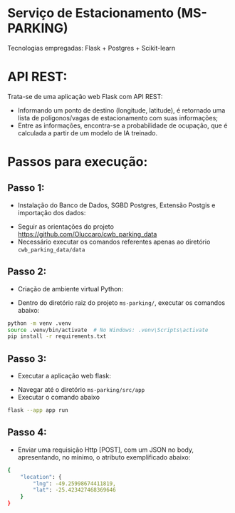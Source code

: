 # Serviço de Estacionamento (MS-PARKING)
Tecnologias empregadas: Flask + Postgres + Scikit-learn

# API REST:
Trata-se de uma aplicação web Flask com API REST:
- Informando um ponto de destino (longitude, latitude), é retornado uma lista de polígonos/vagas de estacionamento com suas informações;
- Entre as informações, encontra-se a probabilidade de ocupação, que é calculada a partir de um modelo de IA treinado.

# Passos para execução:

## Passo 1:
* Instalação do Banco de Dados, SGBD Postgres, Extensão Postgis e importação dos dados:
- Seguir as orientações do projeto https://github.com/Oluccaro/cwb_parking_data
- Necessário executar os comandos referentes apenas ao diretório `cwb_parking_data/data`

## Passo 2:
* Criação de ambiente virtual Python:
- Dentro do diretório raiz do projeto `ms-parking/`, executar os comandos abaixo:
```bash
python -m venv .venv
source .venv/bin/activate  # No Windows: .venv\Scripts\activate
pip install -r requirements.txt
```

## Passo 3:
* Executar a aplicação web flask:
- Navegar até o diretório `ms-parking/src/app`
- Executar o comando abaixo
```bash
flask --app app run
```

## Passo 4:
* Enviar uma requisição Http [POST], com um JSON no body, apresentando, no mínimo, o atributo exemplificado abaixo:
```bash
{
    "location": {
        "lng": -49.25998674411819,
        "lat": -25.423427468369646
    }
}
```